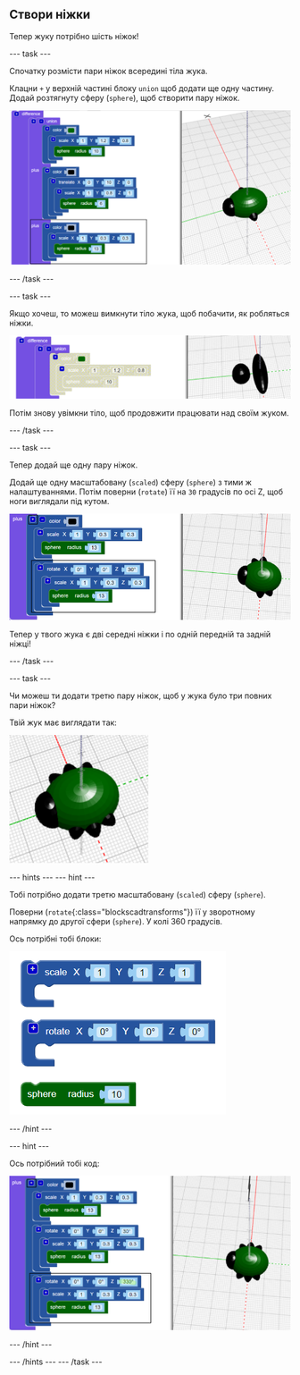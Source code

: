## Створи ніжки

Тепер жуку потрібно шість ніжок!

--- task ---

Спочатку розмісти пари ніжок всередині тіла жука.

Клацни `+` у верхній частині блоку `union` щоб додати ще одну частину. Додай розтягнуту сферу (`sphere`), щоб створити пару ніжок.

![знімок екрана](images/bug-legs-middle-annotated.png)

--- /task ---

--- task ---

Якщо хочеш, то можеш вимкнути тіло жука, щоб побачити, як робляться ніжки.

![знімок екрана](images/bug-legs-disable.png)

Потім знову увімкни тіло, щоб продовжити працювати над своїм жуком.

--- /task ---

--- task ---

Тепер додай ще одну пару ніжок.

Додай ще одну масштабовану (`scaled`) сферу (`sphere`) з тими ж налаштуваннями. Потім поверни (`rotate`) її на `30` градусів по осі Z, щоб ноги виглядали під кутом.

![знімок екрана](images/bug-legs-2-annotated.png)

Тепер у твого жука є дві середні ніжки і по одній передній та задній ніжці!

--- /task ---

--- task ---

Чи можеш ти додати третю пару ніжок, щоб у жука було три повних пари ніжок?

Твій жук має виглядати так:

![знімок екрана](images/bug-finished.png)

--- hints --- --- hint ---

Тобі потрібно додати третю масштабовану (`scaled`) сферу (`sphere`).

Поверни (`rotate`{:class="blockscadtransforms"}) її у зворотному напрямку до другої сфери (`sphere`). У колі 360 градусів.

Ось потрібні тобі блоки:

![знімок екрана](images/bug-legs-blocks.png)

--- /hint ---

--- hint ---

Ось потрібний тобі код:

![знімок екрана](images/bug-legs-3-annotated.png)

--- /hint ---

--- /hints --- --- /task ---